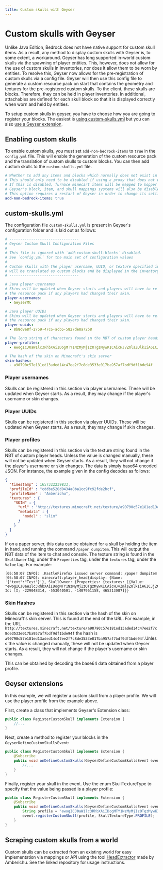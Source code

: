 ```yaml
---
title: Custom skulls with Geyser
---
```


# Custom skulls with Geyser

Unlike Java Edition, Bedrock does not have native support for custom skull items. As a result, any method to display custom skulls with Geyser is, to some extent, a workaround. Geyser has long supported in-world custom skulls via the spawning of player entities. This, however, does not allow for the use of custom skulls in inventories, nor does it allow them to be worn by entities. To resolve this, Geyser now allows for the pre-registration of custom skulls via a config file. Geyser will then use this config file to generate a custom resource pack on start that contains the geometry and textures for the pre-registered custom skulls. To the client, these skulls are blocks. Therefore, they can be held in player inventories. In additional, attachables are defined for each skull block so that it is displayed correctly when worn and held by entities.

To setup custom skulls in geyser, you have to choose how you are going to register your blocks. The easiest is [using custom-skulls.yml](#custom-skulls.yml) but you can also [use a Geyser extension](#geyser-extensions).

## Enabling custom skulls

To enable custom skulls, you must set `add-non-bedrock-items` to `true` in the `config.yml` file. This will enable the generation of the custom resource pack and the translation of custom skulls to custom blocks. You can then add custom skulls to the `custom-skulls.yml` file.

```yaml
# Whether to add any items and blocks which normally does not exist in Bedrock Edition.
# This should only need to be disabled if using a proxy that does not use the "transfer packet" style of server switching.
# If this is disabled, furnace minecart items will be mapped to hopper minecart items.
# Geyser's block, item, and skull mappings systems will also be disabled.
# This option requires a restart of Geyser in order to change its setting.
add-non-bedrock-items: true
```

## custom-skulls.yml

The configuration file `custom-skulls.yml` is present in Geyser's configuration folder and is laid out as follows:

```yml
# --------------------------------
# Geyser Custom Skull Configuration Files
#
# This file is ignored with `add-custom-skull-blocks` disabled.
# See `config.yml` for the main set of configuration values
#
# Custom skulls with the player username, UUID, or texture specified in this file
# will be translated as custom blocks and be displayed in the inventory and on entities.
# --------------------------------

# Java player usernames
# Skins will be updated when Geyser starts and players will have to re-download
# the resource pack if any players had changed their skin.
player-usernames:
  - GeyserMC

# Java player UUIDs
# Skins will be updated when Geyser starts and players will have to re-download
# the resource pack if any players had changed their skin.
player-uuids:
  - 8b8d8e8f-2759-47c6-acb5-5827de8a72b8

# The long string of characters found in the NBT of custom player heads
player-profiles:
  - ewogICJ0aW1lc3RhbXAiIDogMTY1NzMyMjIzOTgzMywKICAicHJvZmlsZUlkIiA6ICJjZGRiZTUyMGQwNDM0YThiYTFjYzlmYzkyZmRlMmJjZiIsCiAgInByb2ZpbGVOYW1lIiA6ICJBbWJlcmljaHUiLAogICJ0ZXh0dXJlcyIgOiB7CiAgICAiU0tJTiIgOiB7CiAgICAgICJ1cmwiIDogImh0dHA6Ly90ZXh0dXJlcy5taW5lY3JhZnQubmV0L3RleHR1cmUvYTkwNzkwYzU3ZTE4MWVkMTNhZGVkMTRjNDdlZTJmN2M4ZGUzNTMzZTAxN2JhOTU3YWY3YmRmOWRmMWJkZTk0ZiIsCiAgICAgICJtZXRhZGF0YSIgOiB7CiAgICAgICAgIm1vZGVsIiA6ICJzbGltIgogICAgICB9CiAgICB9CiAgfQp9

# The hash of the skin on Minecraft's skin server
skin-hashes:
  - a90790c57e181ed13aded14c47ee2f7c8de3533e017ba957af7bdf9df1bde94f
```

### Player usernames

Skulls can be registered in this section via player usernames. These will be updated when Geyser starts. As a result, they may change if the player's username or skin changes.

### Player UUIDs

Skulls can be registered in this section via player UUIDs. These will be updated when Geyser starts. As a result, they may change if skin changes.

### Player profiles

Skulls can be registered in this section via the texture string found in the NBT of custom player heads. Unless the value is changed manually, these will not be updated when Geyser starts. As a result, they will not change if the player's username or skin changes. The data is simply base64 encoded JSON. For instance, the example given in the config decodes as follows:

```json
{
  "timestamp" : 1657322239833,
  "profileId" : "cddbe520d0434a8ba1cc9fc92fde2bcf",
  "profileName" : "Amberichu",
  "textures" : {
    "SKIN" : {
      "url" : "http://textures.minecraft.net/texture/a90790c57e181ed13aded14c47ee2f7c8de3533e017ba957af7bdf9df1bde94f",
      "metadata" : {
        "model" : "slim"
      }
    }
  }
}
```

If on a paper server, this data can be obtained for a skull by holding the item in hand, and running the command `/paper dumpitem`. This will output the NBT data of the item to chat and console. The texture string is found in the `SkullOwner` tag, under the `Properties` tag, under the `textures` tag, under the `Value` tag. For example:

```log
[05:58:07 INFO]: .KastleFirefox issued server command: /paper dumpitem
[05:58:07 INFO]: minecraft:player_head{display: {Name: '{"text":"Test"}'}, SkullOwner: {Properties: {textures: [{Value: "ewogICJ0aW1lc3RhbXAiIDogMTY1NzMyMjIzOTgzMywKICAicHJvZmlsZUlkIiA6ICJjZGRiZTUyMGQwNDM0YThiYTFjYzlmYzkyZmRlMmJjZiIsCiAgInByb2ZpbGVOYW1lIiA6ICJkYXZjaG9vIiwKICAidGV4dHVyZXMiIDogewogICAgIlNLSU4iIDogewogICAgICAidXJsIiA6ICJodHRwOi8vdGV4dHVyZXMubWluZWNyYWZ0Lm5ldC90ZXh0dXJlL2E5MDc5MGM1N2UxODFlZDEzYWRlZDE0YzQ3ZWUyZjdjOGRlMzUzM2UwMTdiYTk1N2FmN2JkZjlkZjFiZGU5NGYiLAogICAgICAibWV0YWRhdGEiIDogewogICAgICAgICJtb2RlbCIgOiAic2xpbSIKICAgICAgfQogICAgfQogIH0KfQ"}]}, Id: [I; -229048314, -553040501, -1407961158, 465313087]}}
```

### Skin Hashes

Skulls can be registered in this section via the hash of the skin on Minecraft's skin server. This is found at the end of the URL. For example, in the URL `http://textures.minecraft.net/texture/a90790c57e181ed13aded14c47ee2f7c8de3533e017ba957af7bdf9df1bde94f` the hash is `a90790c57e181ed13aded14c47ee2f7c8de3533e017ba957af7bdf9df1bde94f`.Unless the value is changed manually, these will not be updated when Geyser starts. As a result, they will not change if the player's username or skin changes.

This can be obtained by decoding the base64 data obtained from a player profile.

## Geyser extensions

In this example, we will register a custom skull from a player profile. We will use the player profile from the example above.

First, create a class that implements Geyser's Extension class:

```java
public class RegisterCustomSkull implements Extension {
    //...
}
```

Next, create a method to register your blocks in the `GeyserDefineCustomSkullsEvent`:

```java
public class RegisterCustomSkull implements Extension {
    @Subscribe
    public void onDefineCustomSkulls(GeyserDefineCustomSkullsEvent event) {
        //...
    }
}
```

Finally, register your skull in the event. Use the enum SkullTextureType to specify that the value being passed is a player profile:

```java
public class RegisterCustomSkull implements Extension {
    @Subscribe
    public void onDefineCustomSkulls(GeyserDefineCustomSkullsEvent event) {
        String profile = "ewogICJ0aW1lc3RhbXAiIDogMTY1NzMyMjIzOTgzMywKICAicHJvZmlsZUlkIiA6ICJjZGRiZTUyMGQwNDM0YThiYTFjYzlmYzkyZmRlMmJjZiIsCiAgInByb2ZpbGVOYW1lIiA6ICJkYXZjaG9vIiwKICAidGV4dHVyZXMiIDogewogICAgIlNLSU4iIDogewogICAgICAidXJsIiA6ICJodHRwOi8vdGV4dHVyZXMubWluZWNyYWZ0Lm5ldC90ZXh0dXJlL2E5MDc5MGM1N2UxODFlZDEzYWRlZDE0YzQ3ZWUyZjdjOGRlMzUzM2UwMTdiYTk1N2FmN2JkZjlkZjFiZGU5NGYiLAogICAgICAibWV0YWRhdGEiIDogewogICAgICAgICJtb2RlbCIgOiAic2xpbSIKICAgICAgfQogICAgfQogIH0KfQ"
        event.registerCustomSkull(profile, SkullTextureType.PROFILE);
    }
}
```

## Scraping custom skulls from a world

Custom skulls can be extracted from an existing world for easy implementation via mappings or API using the tool [HeadExtractor](https://github.com/davchoo/HeadExtractor) made by Amberichu. See the linked repository for usage instructions.